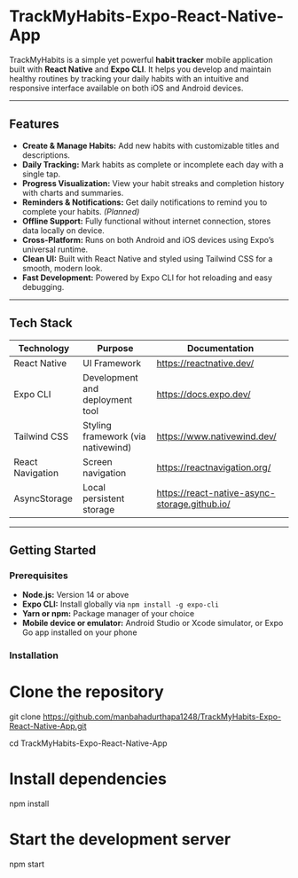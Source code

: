 # TrackMyHabits-Expo-React-Native-App

TrackMyHabits is a simple yet powerful **habit tracker** mobile application built with **React Native** and **Expo CLI**. It helps you develop and maintain healthy routines by tracking your daily habits with an intuitive and responsive interface available on both iOS and Android devices.

---

## Features

- **Create & Manage Habits:** Add new habits with customizable titles and descriptions.  
- **Daily Tracking:** Mark habits as complete or incomplete each day with a single tap.  
- **Progress Visualization:** View your habit streaks and completion history with charts and summaries.  
- **Reminders & Notifications:** Get daily notifications to remind you to complete your habits. *(Planned)*  
- **Offline Support:** Fully functional without internet connection, stores data locally on device.  
- **Cross-Platform:** Runs on both Android and iOS devices using Expo’s universal runtime.  
- **Clean UI:** Built with React Native and styled using Tailwind CSS for a smooth, modern look.  
- **Fast Development:** Powered by Expo CLI for hot reloading and easy debugging.

---

## Tech Stack

| Technology       | Purpose                            | Documentation                                      |
| ---------------- | --------------------------------- | ------------------------------------------------ |
| React Native     | UI Framework                      | https://reactnative.dev/                           |
| Expo CLI         | Development and deployment tool  | https://docs.expo.dev/                             |
| Tailwind CSS     | Styling framework (via nativewind)| https://www.nativewind.dev/                        |
| React Navigation | Screen navigation                 | https://reactnavigation.org/                       |
| AsyncStorage     | Local persistent storage          | https://react-native-async-storage.github.io/    |

---

## Getting Started

### Prerequisites

- **Node.js:** Version 14 or above  
- **Expo CLI:** Install globally via `npm install -g expo-cli`  
- **Yarn or npm:** Package manager of your choice  
- **Mobile device or emulator:** Android Studio or Xcode simulator, or Expo Go app installed on your phone

### Installation

# Clone the repository
git clone https://github.com/manbahadurthapa1248/TrackMyHabits-Expo-React-Native-App.git

cd TrackMyHabits-Expo-React-Native-App

# Install dependencies
npm install

# Start the development server
npm start

